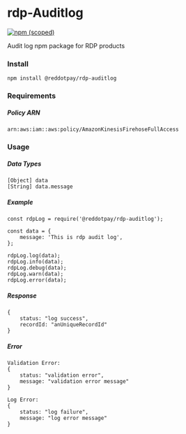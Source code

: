 # rdp-Auditlog
[![npm (scoped)](https://img.shields.io/npm/v/@reddotpay/rdp-auditlog.svg)](https://www.npmjs.com/package/@reddotpay/rdp-auditlog)

Audit log npm package for RDP products

### Install
```npm install @reddotpay/rdp-auditlog```

### Requirements

##### Policy ARN
```
arn:aws:iam::aws:policy/AmazonKinesisFirehoseFullAccess
```

### Usage

##### Data Types
```
[Object] data
[String] data.message
```

##### Example
```
const rdpLog = require('@reddotpay/rdp-auditlog');

const data = {
    message: 'This is rdp audit log',
};

rdpLog.log(data);
rdpLog.info(data);
rdpLog.debug(data);
rdpLog.warn(data);
rdpLog.error(data);
```

##### Response
```
{
    status: "log success",
    recordId: "anUniqueRecordId"
}
```

##### Error
```
Validation Error: 
{
    status: "validation error",
    message: "validation error message"
}
```

```
Log Error: 
{
    status: "log failure",
    message: "log error message"
}
```